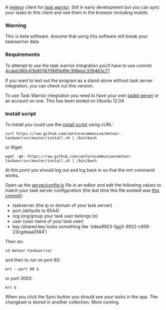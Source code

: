 A [meteor](http://meteor.com) client for [task warrior](http://taskwarrior.com). Still in early development but you can sync your tasks to this client and see them in the browser including mobile.

### Warning

This is beta software. Assume that using this software will break your taskwarrior data

### Requirements

To attempt to use the task warrior integration you'll have to use commit [4cdab380c63b801870885b69c398ebc339463c71](https://github.com/venturecommunism/meteor-taskwarrior/tree/4cdab380c63b801870885b69c398ebc339463c71)

If you want to test out the program as a stand-alone without task server integration, you can check out this version.

To use Task Warrior integration you need to have your own [taskd server](http://taskwarrior.org/projects/taskwarrior/wiki/Server_setup) or an account on one. This has been tested on Ubuntu 12.04

### Install script

To install you could use the [install script](https://raw.github.com/venturecommunism/meteor-taskwarrior/master/install.sh) using cURL:

    curl https://raw.github.com/venturecommunism/meteor-taskwarrior/master/install.sh | /bin/bash

or Wget:

    wget -qO- https://raw.github.com/venturecommunism/meteor-taskwarrior/master/install.sh | /bin/bash

At this point you should log out and log back in so that the mrt command works.

Open up the [server/config.js](https://github.com/venturecommunism/meteor-taskwarrior/blob/master/server/config.js) file in an editor and edit the following values to match your task server configuration (the last time this file existed was [this commit](https://github.com/venturecommunism/meteor-taskwarrior/tree/4cdab380c63b801870885b69c398ebc339463c71)):

- taskserver (the ip or domain of your task server)
- port (defaults to 6544)
- org (org/group your task user belongs to)
- user (user name of your task user)
- key (shared key looks something like 'ddea9923-fgg3-3922-c958-23cgdeaa0584')

Then do:

    cd meteor-taskwarrior

and then to run on port 80:

    mrt --port 80 &

or port 3000:

    mrt &

When you click the Sync button you should see your tasks in the app. The changeset is stored in another collection. More coming.
